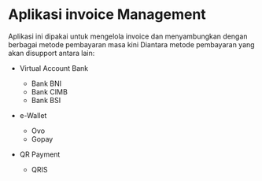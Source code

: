 # Aplikasi invoice Management #

Aplikasi ini dipakai untuk mengelola invoice dan menyambungkan dengan berbagai metode pembayaran masa kini 
Diantara metode pembayaran yang akan disupport antara lain:

* Virtual Account Bank

    * Bank BNI
    * Bank CIMB
    * Bank BSI

* e-Wallet 

    * Ovo
    * Gopay

* QR Payment

    * QRIS

